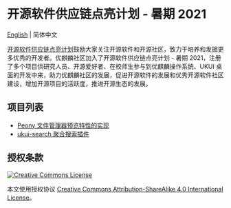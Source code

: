 # 开源软件供应链点亮计划 - 暑期 2021

[English](./en_US/README.md) | 简体中文

[开源软件供应链点亮计划]鼓励大家关注开源软件和开源社区，致力于培养和发掘更多优秀的开发者。优麒麟社区加入了开源软件供应链点亮计划 - 暑期 2021，注册了多个项目供研究人员、开源爱好者、在校师生参与到优麒麟操作系统、UKUI 桌面的开发中来，助力优麒麟社区的发展，促进开源软件的发展和优秀开源软件社区建设，增加开源项目的活跃度，推进开源生态的发展。

[开源软件供应链点亮计划]: https://summer.iscas.ac.cn/#/homepage

## 项目列表

* [Peony 文件管理器预览特性的实现](./zh_CN/Peony&#32;文件管理器预览特性的实现.md)
* [ukui-search 聚合搜索插件](./zh_CN/ukui-search&#32;聚合搜索插件.md)

## 授权条款

[![Creative Commons License](https://i.creativecommons.org/l/by-sa/4.0/88x31.png)](http://creativecommons.org/licenses/by-sa/4.0/)

本文使用授权协议 [Creative Commons Attribution-ShareAlike 4.0 International License](http://creativecommons.org/licenses/by-sa/4.0/)。
